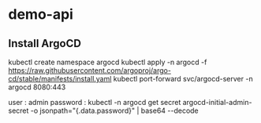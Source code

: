 # demo-api



## Install ArgoCD
kubectl create namespace argocd
kubectl apply -n argocd -f https://raw.githubusercontent.com/argoproj/argo-cd/stable/manifests/install.yaml
kubectl port-forward svc/argocd-server -n argocd 8080:443

user : admin
password : kubectl -n argocd get secret argocd-initial-admin-secret -o jsonpath="{.data.password}" | base64 --decode
